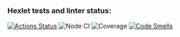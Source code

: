 ### Hexlet tests and linter status:
[![Actions Status](https://github.com/DimonJS/fullstack-javascript-project-46/actions/workflows/hexlet-check.yml/badge.svg)](https://github.com/DimonJS/fullstack-javascript-project-46/actions)
![Node CI](https://github.com/DimonJS/fullstack-javascript-project-46/actions/workflows/nodeci.yml/badge.svg)
![Coverage](https://img.shields.io/codecov/c/github/DimonJS/fullstack-javascript-project-46)
[![Code Smells](https://sonarcloud.io/api/project_badges/measure?project=DimonJS_fullstack-javascript-project-46&metric=code_smells)](https://sonarcloud.io/summary/new_code?id=DimonJS_fullstack-javascript-project-46)